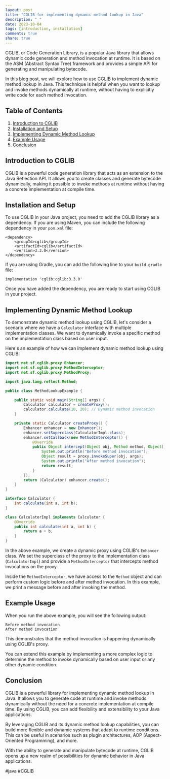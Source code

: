 ```yaml
---
layout: post
title: "CGLIB for implementing dynamic method lookup in Java"
description: " "
date: 2023-10-04
tags: [introduction, installation]
comments: true
share: true
---
```


CGLIB, or Code Generation Library, is a popular Java library that allows dynamic code generation and method invocation at runtime. It is based on the ASM (Abstract Syntax Tree) framework and provides a simple API for generating and manipulating bytecode.

In this blog post, we will explore how to use CGLIB to implement dynamic method lookup in Java. This technique is helpful when you want to lookup and invoke methods dynamically at runtime, without having to explicitly write code for each method invocation.

## Table of Contents

1. [Introduction to CGLIB](#introduction-to-cglib)
2. [Installation and Setup](#installation-and-setup)
3. [Implementing Dynamic Method Lookup](#implementing-dynamic-method-lookup)
4. [Example Usage](#example-usage)
5. [Conclusion](#conclusion)

## Introduction to CGLIB

CGLIB is a powerful code generation library that acts as an extension to the Java Reflection API. It allows you to create classes and generate bytecode dynamically, making it possible to invoke methods at runtime without having a concrete implementation at compile time.

## Installation and Setup

To use CGLIB in your Java project, you need to add the CGLIB library as a dependency. If you are using Maven, you can include the following dependency in your `pom.xml` file:

```
<dependency>
    <groupId>cglib</groupId>
    <artifactId>cglib</artifactId>
    <version>3.3.0</version>
</dependency>
```

If you are using Gradle, you can add the following line to your `build.gradle` file:

```
implementation 'cglib:cglib:3.3.0'
```

Once you have added the dependency, you are ready to start using CGLIB in your project.

## Implementing Dynamic Method Lookup

To demonstrate dynamic method lookup using CGLIB, let's consider a scenario where we have a `Calculator` interface with multiple implementation classes. We want to dynamically invoke a specific method on the implementation class based on user input.

Here's an example of how we can implement dynamic method lookup using CGLIB:

```java
import net.sf.cglib.proxy.Enhancer;
import net.sf.cglib.proxy.MethodInterceptor;
import net.sf.cglib.proxy.MethodProxy;

import java.lang.reflect.Method;

public class MethodLookupExample {

    public static void main(String[] args) {
        Calculator calculator = createProxy();
        calculator.calculate(10, 20); // Dynamic method invocation
    }

    private static Calculator createProxy() {
        Enhancer enhancer = new Enhancer();
        enhancer.setSuperclass(CalculatorImpl.class);
        enhancer.setCallback(new MethodInterceptor() {
            @Override
            public Object intercept(Object obj, Method method, Object[] args, MethodProxy proxy) throws Throwable {
                System.out.println("Before method invocation");
                Object result = proxy.invokeSuper(obj, args);
                System.out.println("After method invocation");
                return result;
            }
        });
        return (Calculator) enhancer.create();
    }
}

interface Calculator {
    int calculate(int a, int b);
}

class CalculatorImpl implements Calculator {
    @Override
    public int calculate(int a, int b) {
        return a + b;
    }
}
```

In the above example, we create a dynamic proxy using CGLIB's `Enhancer` class. We set the superclass of the proxy to the implementation class (`CalculatorImpl`) and provide a `MethodInterceptor` that intercepts method invocations on the proxy.

Inside the `MethodInterceptor`, we have access to the `Method` object and can perform custom logic before and after method invocation. In this example, we print a message before and after invoking the method.

## Example Usage

When you run the above example, you will see the following output:

```
Before method invocation
After method invocation
```

This demonstrates that the method invocation is happening dynamically using CGLIB's proxy.

You can extend this example by implementing a more complex logic to determine the method to invoke dynamically based on user input or any other dynamic condition.

## Conclusion

CGLIB is a powerful library for implementing dynamic method lookup in Java. It allows you to generate code at runtime and invoke methods dynamically without the need for a concrete implementation at compile time. By using CGLIB, you can add flexibility and extensibility to your Java applications.

By leveraging CGLIB and its dynamic method lookup capabilities, you can build more flexible and dynamic systems that adapt to runtime conditions. This can be useful in scenarios such as plugin architectures, AOP (Aspect-Oriented Programming), and more.

With the ability to generate and manipulate bytecode at runtime, CGLIB opens up a new realm of possibilities for dynamic behavior in Java applications.

#java #CGLIB